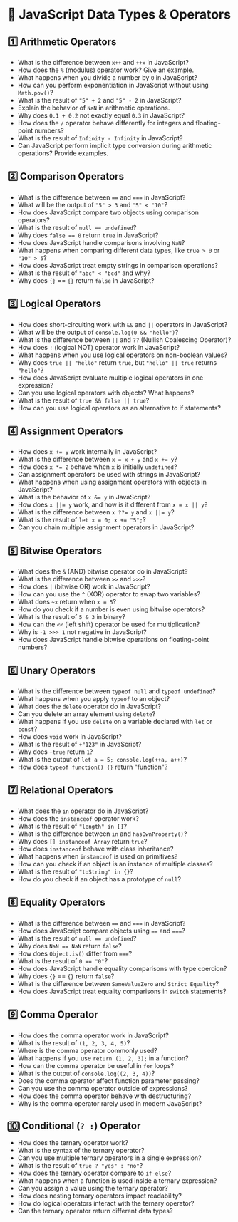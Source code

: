 # 🎥 JavaScript Data Types & Operators

## 1️⃣ Arithmetic Operators
- What is the difference between `x++` and `++x` in JavaScript?
- How does the `%` (modulus) operator work? Give an example.
- What happens when you divide a number by `0` in JavaScript?
- How can you perform exponentiation in JavaScript without using `Math.pow()`?
- What is the result of `"5" + 2` and `"5" - 2` in JavaScript?
- Explain the behavior of `NaN` in arithmetic operations.
- Why does `0.1 + 0.2` not exactly equal `0.3` in JavaScript?
- How does the `/` operator behave differently for integers and floating-point numbers?
- What is the result of `Infinity - Infinity` in JavaScript?
- Can JavaScript perform implicit type conversion during arithmetic operations? Provide examples.

## 2️⃣ Comparison Operators
- What is the difference between `==` and `===` in JavaScript?
- What will be the output of `"5" > 3` and `"5" < "10"`?
- How does JavaScript compare two objects using comparison operators?
- What is the result of `null == undefined`?
- Why does `false == 0` return `true` in JavaScript?
- How does JavaScript handle comparisons involving `NaN`?
- What happens when comparing different data types, like `true > 0` or `"10" > 5`?
- How does JavaScript treat empty strings in comparison operations?
- What is the result of `"abc" < "bcd"` and why?
- Why does `{}` == `{}` return `false` in JavaScript?

## 3️⃣ Logical Operators
- How does short-circuiting work with `&&` and `||` operators in JavaScript?
- What will be the output of `console.log(0 && "hello")`?
- What is the difference between `||` and `??` (Nullish Coalescing Operator)?
- How does `!` (logical NOT) operator work in JavaScript?
- What happens when you use logical operators on non-boolean values?
- Why does `true || "hello"` return `true`, but `"hello" || true` returns `"hello"`?
- How does JavaScript evaluate multiple logical operators in one expression?
- Can you use logical operators with objects? What happens?
- What is the result of `true && false || true`?
- How can you use logical operators as an alternative to if statements?

## 4️⃣ Assignment Operators
- How does `x += y` work internally in JavaScript?
- What is the difference between `x = x + y` and `x += y`?
- How does `x *= 2` behave when `x` is initially `undefined`?
- Can assignment operators be used with strings in JavaScript?
- What happens when using assignment operators with objects in JavaScript?
- What is the behavior of `x &= y` in JavaScript?
- How does `x ||= y` work, and how is it different from `x = x || y`?
- What is the difference between `x ??= y` and `x ||= y`?
- What is the result of `let x = 0; x += "5";`?
- Can you chain multiple assignment operators in JavaScript?

## 5️⃣ Bitwise Operators
- What does the `&` (AND) bitwise operator do in JavaScript?
- What is the difference between `>>` and `>>>`?
- How does `|` (bitwise OR) work in JavaScript?
- How can you use the `^` (XOR) operator to swap two variables?
- What does `~x` return when `x = 5`?
- How do you check if a number is even using bitwise operators?
- What is the result of `5 & 3` in binary?
- How can the `<<` (left shift) operator be used for multiplication?
- Why is `-1 >>> 1` not negative in JavaScript?
- How does JavaScript handle bitwise operations on floating-point numbers?

## 6️⃣ Unary Operators
- What is the difference between `typeof null` and `typeof undefined`?
- What happens when you apply `typeof` to an object?
- What does the `delete` operator do in JavaScript?
- Can you delete an array element using `delete`?
- What happens if you use `delete` on a variable declared with `let` or `const`?
- How does `void` work in JavaScript?
- What is the result of `+"123"` in JavaScript?
- Why does `+true` return `1`?
- What is the output of `let a = 5; console.log(++a, a++)`?
- How does `typeof function() {}` return "function"?

## 7️⃣ Relational Operators
- What does the `in` operator do in JavaScript?
- How does the `instanceof` operator work?
- What is the result of `"length" in []`?
- What is the difference between `in` and `hasOwnProperty()`?
- Why does `[] instanceof Array` return `true`?
- How does `instanceof` behave with class inheritance?
- What happens when `instanceof` is used on primitives?
- How can you check if an object is an instance of multiple classes?
- What is the result of `"toString" in {}`?
- How do you check if an object has a prototype of `null`?

## 8️⃣ Equality Operators
- What is the difference between `==` and `===` in JavaScript?
- How does JavaScript compare objects using `==` and `===`?
- What is the result of `null == undefined`?
- Why does `NaN == NaN` return `false`?
- How does `Object.is()` differ from `===`?
- What is the result of `0 == "0"`?
- How does JavaScript handle equality comparisons with type coercion?
- Why does `{}` == `{}` return `false`?
- What is the difference between `SameValueZero` and `Strict Equality`?
- How does JavaScript treat equality comparisons in `switch` statements?

## 9️⃣ Comma Operator
- How does the comma operator work in JavaScript?
- What is the result of `(1, 2, 3, 4, 5)`?
- Where is the comma operator commonly used?
- What happens if you use `return (1, 2, 3);` in a function?
- How can the comma operator be useful in `for` loops?
- What is the output of `console.log((2, 3, 4))`?
- Does the comma operator affect function parameter passing?
- Can you use the comma operator outside of expressions?
- How does the comma operator behave with destructuring?
- Why is the comma operator rarely used in modern JavaScript?

## 🔟 Conditional (`? :`) Operator
- How does the ternary operator work?
- What is the syntax of the ternary operator?
- Can you use multiple ternary operators in a single expression?
- What is the result of `true ? "yes" : "no"`?
- How does the ternary operator compare to `if-else`?
- What happens when a function is used inside a ternary expression?
- Can you assign a value using the ternary operator?
- How does nesting ternary operators impact readability?
- How do logical operators interact with the ternary operator?
- Can the ternary operator return different data types?